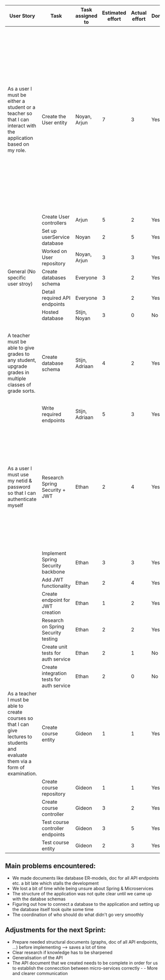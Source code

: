 | User Story                                                                                                                         	| Task                                      	| Task assigned to 	| Estimated effort 	| Actual effort  	| Done 	| Comments                                                                                                                                                                                                                                                                                                                                                                       	|
|------------------------------------------------------------------------------------------------------------------------------------	|-------------------------------------------	|------------------	|------------------	|----------------	|------	|--------------------------------------------------------------------------------------------------------------------------------------------------------------------------------------------------------------------------------------------------------------------------------------------------------------------------------------------------------------------------------	|
| As a user I must be either a student or a teacher so that I can interact with the application based on my role.                    	| Create the User entity                    	| Noyan, Arjun     	|                7 	|              3 	| Yes  	| Setting up the database took a lot of time because of the problems I ran into with the installation process of MySQL. At first we were thinking of storing the grades, courses etc. inside Student entity but then we got together and decided on the schema, so now those information will be stored in other microservices so the workload became less than our expectation. 	|
|                                                                                                                                    	| Create User controllers                   	| Arjun            	|                5 	|              2 	| Yes  	|                                                                                                                                                                                                                                                                                                                                                                                	|
|                                                                                                                                    	| Set up userService database               	| Noyan            	|                2 	|              5 	| Yes  	|                                                                                                                                                                                                                                                                                                                                                                                	|
|                                                                                                                                    	| Worked on User repository                 	| Noyan, Arjun     	|                3 	|              3 	| Yes  	|                                                                                                                                                                                                                                                                                                                                                                                	|
| General (No specific user stroy)                                                                                                   	| Create databases schema                   	| Everyone         	|                3 	|              2 	| Yes  	|                                                                                                                                                                                                                                                                                                                                                                                	|
|                                                                                                                                    	| Detail required API endpoints             	| Everyone         	|                3 	|              2 	| Yes  	|                                                                                                                                                                                                                                                                                                                                                                                	|
|                                                                                                                                    	| Hosted database                           	| Stijn, Noyan     	|                3 	|              0 	| No   	|                                                                                                                                                                                                                                                                                                                                                                                	|
| A teacher must be able to give grades to any student, upgrade grades in multiple classes of  grade sorts.                          	| Create database schema                    	| Stijn, Adriaan   	|                4 	|              2 	| Yes  	| It took a while to figure out the communication between the REST API and the MySQL  database again but once we read up on it, it all came back from the OOP project.                                                                                                                                                                                                           	|
|                                                                                                                                    	| Write required endpoints                  	| Stijn, Adriaan   	|                5 	|              3 	| Yes  	|                                                                                                                                                                                                                                                                                                                                                                                	|
| As a user I must use my netid & password so that I can authenticate myself                                                         	| Research Spring Security + JWT            	| Ethan            	|                2 	|              4 	| Yes  	| Understanding the Spring Security pipeline with filters and adding JWT functionality to that took more time than expected. Shouldn't estimate the research needed on new topic. Could not start testing yet due to dependency on other microservice.                                                                                                                           	|
|                                                                                                                                    	| Implement Spring Security backbone        	| Ethan            	|                3 	|              3 	| Yes  	|                                                                                                                                                                                                                                                                                                                                                                                	|
|                                                                                                                                    	| Add JWT functionality                     	| Ethan            	|                2 	|              4 	| Yes  	|                                                                                                                                                                                                                                                                                                                                                                                	|
|                                                                                                                                    	| Create endpoint for JWT creation          	| Ethan            	|                1 	|              2 	| Yes  	|                                                                                                                                                                                                                                                                                                                                                                                	|
|                                                                                                                                    	| Research on Spring Security testing       	| Ethan            	|                2 	|              2 	| Yes  	|                                                                                                                                                                                                                                                                                                                                                                                	|
|                                                                                                                                    	| Create unit tests for auth service        	| Ethan            	|                2 	|              1 	| No   	|                                                                                                                                                                                                                                                                                                                                                                                	|
|                                                                                                                                    	| Create integration tests for auth service 	| Ethan            	|                2 	|              0 	| No   	|                                                                                                                                                                                                                                                                                                                                                                                	|
| As a teacher I must be able to create courses so that I can give lectures to students and evaluate them via a form of examination. 	| Create course entity                      	| Gideon           	|                1 	|              1 	| Yes  	| A few extra endpoints were added apart from one to create courses. These are one to remove an existing course, one to get a course by ID and one to list all known courses.                                                                                                                                                                                                    	|
|                                                                                                                                    	| Create course repository                  	| Gideon           	|                1 	|              1 	| Yes  	|                                                                                                                                                                                                                                                                                                                                                                                	|
|                                                                                                                                    	| Create course controller                  	| Gideon           	|                3 	|              2 	| Yes  	|                                                                                                                                                                                                                                                                                                                                                                                	|
|                                                                                                                                    	| Test course controller endpoints          	| Gideon           	|                3 	|              5 	| Yes  	|                                                                                                                                                                                                                                                                                                                                                                                	|
|                                                                                                                                    	| Test course entity                        	| Gideon           	|                2 	|              3 	| Yes  	|                                                                                                                                                                                                                                                                                                                                                                                	|

## Main problems encountered:	
- We made documents like database ER-models, doc for all API endpoints etc. a bit late which stalls the development				
- We lost a bit of time while being unsure about Spring & Microservices				
- The structure of the application was not quite clear until we came up with the databse schemas				
- Figuring out how to connect a database to the application and setting up the database itself took quite some time				
- The coordination of who should do what didn't go very smoothly				
					
## Adjustments for the next Sprint:
- Prepare needed structural documents (graphs, doc of all API endpoints, ...) before implementing --> saves a lot of time				
- Clear research if knowledge has to be sharpened				
- Generalisation of the API				
- The API document that we created needs to be complete in order for us to establish the connecction between micro-services correctly			- - More and clearer communication 				